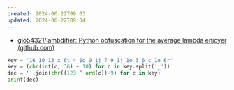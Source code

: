 ```yaml
---
created: 2024-06-22T09:03
updated: 2024-06-22T09:04
---
```


 - [gio54321/lambdifier: Python obfuscation for the average lambda enjoyer (github.com)](https://github.com/gio54321/lambdifier)

```python
key = '16_10_13_x_6t_4_1o_9_1j_7_9_1j_1o_3_6_c_1o_6r'
key = (chr(int(c, 36) + 10) for c in key.split('_'))
dec = ''.join(chr((123 ^ ord(c))-9) for c in key)
print(dec)
```

